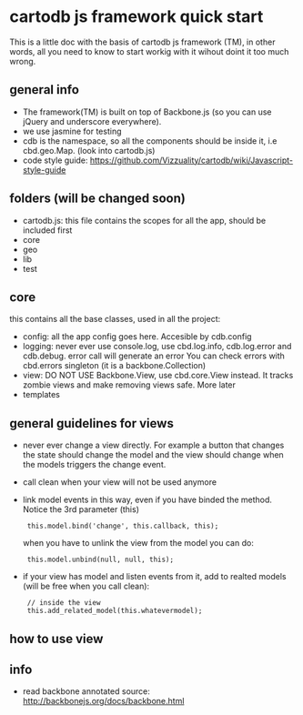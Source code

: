 <link href="https://raw.github.com/clownfart/Markdown-CSS/master/markdown.css" rel="stylesheet"></link>

# cartodb js framework quick start

This is a little doc with the basis of cartodb js framework (TM), in other words, all you need to know to start workig with it wihout doint it too much wrong.

## general info
 - The framework(TM) is built on top of Backbone.js (so you can use jQuery and underscore everywhere).
 - we use jasmine for testing
 - cdb is the namespace, so all the components should be inside it, i.e cbd.geo.Map. (look into cartodb.js)
 - code style guide: https://github.com/Vizzuality/cartodb/wiki/Javascript-style-guide

## folders (will be changed soon)
 - cartodb.js: this file contains the scopes for all the app, should be included first
 - core
 - geo
 - lib
 - test

## core

this contains all the base classes, used in all the project:

 - config: all the app config goes here. Accesible by cdb.config
 - logging: never ever use console.log, use cbd.log.info, cdb.log.error and cdb.debug. error call will generate an error  You can check errors with cbd.errors singleton (it is a backbone.Collection)
 - view: DO NOT USE Backbone.View, use cbd.core.View instead. It tracks zombie views and make removing views safe. More later
 - templates


## general guidelines for views

 - never ever change a view directly. For example a button that changes the state should change the model and the view should change when the models triggers the change event.

 - call clean when your view will not be used anymore

 - link model events in this way, even if you have binded the method. Notice the 3rd parameter (this)

        this.model.bind('change', this.callback, this);

    when you have to unlink the view from the model you can do:

        this.model.unbind(null, null, this);

 - if your view has model and listen events from it, add to realted models (will be free when you call clean):

        // inside the view
        this.add_related_model(this.whatevermodel);

## how to use view

## info

 - read backbone annotated source: http://backbonejs.org/docs/backbone.html







